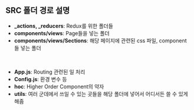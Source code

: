 ## **SRC 폴더 경로 설명**   
* **_actions, _reducers**: Redux를 위한 폴더들   
* **components/views**: Page들을 넣는 폴더   
* **components/views/Sections**: 해당 페이지에 관련된 css 파일, component들 넣는 폴더   
<br>

* **App.js**: Routing 관련된 일 처리   
* **Config.js**: 환경 변수 등   
* **hoc**: Higher Order Component의 약자   
* **utils**: 여러 군데에서 쓰일 수 있는 곳들을 해당 폴더에 넣어서 어디서든 쓸 수 있게 해줌